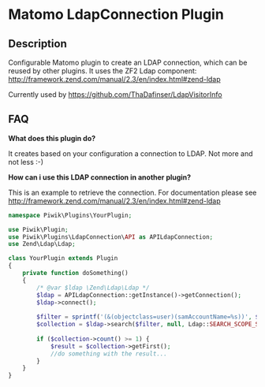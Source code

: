 # Matomo LdapConnection Plugin

## Description

Configurable Matomo plugin to create an LDAP connection, which can be reused by other plugins.
It uses the ZF2 Ldap component: http://framework.zend.com/manual/2.3/en/index.html#zend-ldap

Currently used by https://github.com/ThaDafinser/LdapVisitorInfo

## FAQ

__What does this plugin do?__

It creates based on your configuration a connection to LDAP. Not more and not less :-)


__How can i use this LDAP connection in another plugin?__

This is an example to retrieve the connection.
For documentation please see http://framework.zend.com/manual/2.3/en/index.html#zend-ldap

```php
namespace Piwik\Plugins\YourPlugin;

use Piwik\Plugin;
use Piwik\Plugins\LdapConnection\API as APILdapConnection;
use Zend\Ldap\Ldap;

class YourPlugin extends Plugin
{
    private function doSomething()
    {
    	/* @var $ldap \Zend\Ldap\Ldap */
        $ldap = APILdapConnection::getInstance()->getConnection();
        $ldap->connect();
        
        $filter = sprintf('(&(objectclass=user)(samAccountName=%s))', $visitorUsername);
        $collection = $ldap->search($filter, null, Ldap::SEARCH_SCOPE_SUB, ['displayname']);
        
        if ($collection->count() >= 1) {
        	$result = $collection->getFirst();
        	//do something with the result...
        }
    }
}
```
